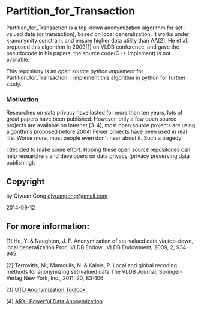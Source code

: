 Partition_for_Transaction
===========================
Partition_for_Transaction is a top-down anonymization algorithm for set-valued data (or transaction), based on local generalization. It works under k-anonymity constrain, and ensure higher data utility than AA[2]. He et al. proposed this algorithm in 2009[1] on VLDB conference, and gave the pseudocode in his papers, the source code(C++ implement) is not available.

This repository is an *open source python implement* for Partition_for_Transaction. I implement this algorithm in python for further study.

### Motivation 
Researches on data privacy have lasted for more than ten years, lots of great papers have been published. However, only a few open source projects are available on Internet [3-4], most open source projects are using algorithms proposed before 2004! Fewer projects have been used in real life. Worse more, most people even don't hear about it. Such a tragedy! 

I decided to make some effort. Hoping these open source repositories can help researchers and developers on data privacy (privacy preserving data publishing).

## Copyright

by Qiyuan Gong
qiyuangong@gmail.com

2014-09-12

## For more information:

[1]  He, Y. & Naughton, J. F. Anonymization of set-valued data via top-down, local generalization Proc. VLDB Endow., VLDB Endowment, 2009, 2, 934-945

[2] Terrovitis, M.; Mamoulis, N. & Kalnis, P. Local and global recoding methods for anonymizing set-valued data The VLDB Journal, Springer-Verlag New York, Inc., 2011, 20, 83-106

[3] [UTD Anonymization Toolbox](http://cs.utdallas.edu/dspl/cgi-bin/toolbox/index.php?go=home)

[4] [ARX- Powerful Data Anonymization](https://github.com/arx-deidentifier/arx)
